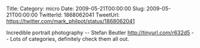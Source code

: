 Title: 
Category: micro
Date: 2009-05-21T00:00:00
Slug: 2009-05-21T00:00:00
TwitterId: 1868062041
TweetUrl: https://twitter.com/mark_philpot/status/1868062041

Incredible portrait photography  -- Stefan Beutler  http://tinyurl.com/r632d5 -- Lots of categories, definitely check them all out.